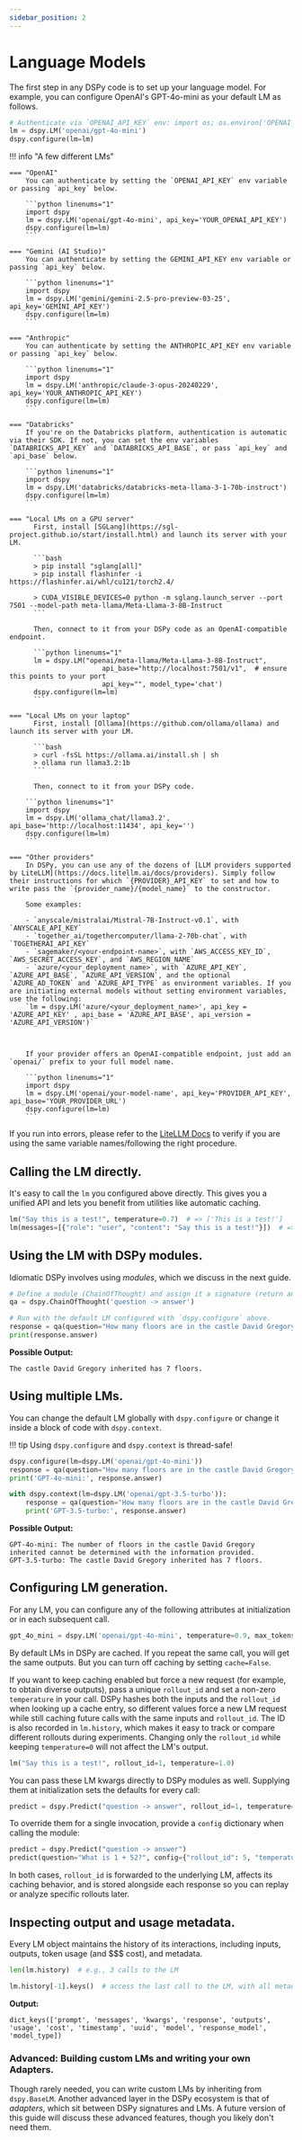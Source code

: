 ```yaml
---
sidebar_position: 2
---
```


# Language Models

The first step in any DSPy code is to set up your language model. For example, you can configure OpenAI's GPT-4o-mini as your default LM as follows.

```python linenums="1"
# Authenticate via `OPENAI_API_KEY` env: import os; os.environ['OPENAI_API_KEY'] = 'here'
lm = dspy.LM('openai/gpt-4o-mini')
dspy.configure(lm=lm)
```

!!! info "A few different LMs"

    === "OpenAI"
        You can authenticate by setting the `OPENAI_API_KEY` env variable or passing `api_key` below.

        ```python linenums="1"
        import dspy
        lm = dspy.LM('openai/gpt-4o-mini', api_key='YOUR_OPENAI_API_KEY')
        dspy.configure(lm=lm)
        ```

    === "Gemini (AI Studio)"
        You can authenticate by setting the GEMINI_API_KEY env variable or passing `api_key` below.

        ```python linenums="1"
        import dspy
        lm = dspy.LM('gemini/gemini-2.5-pro-preview-03-25', api_key='GEMINI_API_KEY')
        dspy.configure(lm=lm)
        ```

    === "Anthropic"
        You can authenticate by setting the ANTHROPIC_API_KEY env variable or passing `api_key` below.

        ```python linenums="1"
        import dspy
        lm = dspy.LM('anthropic/claude-3-opus-20240229', api_key='YOUR_ANTHROPIC_API_KEY')
        dspy.configure(lm=lm)
        ```

    === "Databricks"
        If you're on the Databricks platform, authentication is automatic via their SDK. If not, you can set the env variables `DATABRICKS_API_KEY` and `DATABRICKS_API_BASE`, or pass `api_key` and `api_base` below.

        ```python linenums="1"
        import dspy
        lm = dspy.LM('databricks/databricks-meta-llama-3-1-70b-instruct')
        dspy.configure(lm=lm)
        ```

    === "Local LMs on a GPU server"
          First, install [SGLang](https://sgl-project.github.io/start/install.html) and launch its server with your LM.

          ```bash
          > pip install "sglang[all]"
          > pip install flashinfer -i https://flashinfer.ai/whl/cu121/torch2.4/ 

          > CUDA_VISIBLE_DEVICES=0 python -m sglang.launch_server --port 7501 --model-path meta-llama/Meta-Llama-3-8B-Instruct
          ```

          Then, connect to it from your DSPy code as an OpenAI-compatible endpoint.

          ```python linenums="1"
          lm = dspy.LM("openai/meta-llama/Meta-Llama-3-8B-Instruct",
                           api_base="http://localhost:7501/v1",  # ensure this points to your port
                           api_key="", model_type='chat')
          dspy.configure(lm=lm)
          ```

    === "Local LMs on your laptop"
          First, install [Ollama](https://github.com/ollama/ollama) and launch its server with your LM.

          ```bash
          > curl -fsSL https://ollama.ai/install.sh | sh
          > ollama run llama3.2:1b
          ```

          Then, connect to it from your DSPy code.

        ```python linenums="1"
        import dspy
        lm = dspy.LM('ollama_chat/llama3.2', api_base='http://localhost:11434', api_key='')
        dspy.configure(lm=lm)
        ```

    === "Other providers"
        In DSPy, you can use any of the dozens of [LLM providers supported by LiteLLM](https://docs.litellm.ai/docs/providers). Simply follow their instructions for which `{PROVIDER}_API_KEY` to set and how to write pass the `{provider_name}/{model_name}` to the constructor. 

        Some examples:

        - `anyscale/mistralai/Mistral-7B-Instruct-v0.1`, with `ANYSCALE_API_KEY`
        - `together_ai/togethercomputer/llama-2-70b-chat`, with `TOGETHERAI_API_KEY`
        - `sagemaker/<your-endpoint-name>`, with `AWS_ACCESS_KEY_ID`, `AWS_SECRET_ACCESS_KEY`, and `AWS_REGION_NAME`
        - `azure/<your_deployment_name>`, with `AZURE_API_KEY`, `AZURE_API_BASE`, `AZURE_API_VERSION`, and the optional `AZURE_AD_TOKEN` and `AZURE_API_TYPE` as environment variables. If you are initiating external models without setting environment variables, use the following:
        `lm = dspy.LM('azure/<your_deployment_name>', api_key = 'AZURE_API_KEY' , api_base = 'AZURE_API_BASE', api_version = 'AZURE_API_VERSION')`


        
        If your provider offers an OpenAI-compatible endpoint, just add an `openai/` prefix to your full model name.

        ```python linenums="1"
        import dspy
        lm = dspy.LM('openai/your-model-name', api_key='PROVIDER_API_KEY', api_base='YOUR_PROVIDER_URL')
        dspy.configure(lm=lm)
        ```
If you run into errors, please refer to the [LiteLLM Docs](https://docs.litellm.ai/docs/providers) to verify if you are using the same variable names/following the right procedure.

## Calling the LM directly.

It's easy to call the `lm` you configured above directly. This gives you a unified API and lets you benefit from utilities like automatic caching.

```python linenums="1"       
lm("Say this is a test!", temperature=0.7)  # => ['This is a test!']
lm(messages=[{"role": "user", "content": "Say this is a test!"}])  # => ['This is a test!']
``` 

## Using the LM with DSPy modules.

Idiomatic DSPy involves using _modules_, which we discuss in the next guide.

```python linenums="1" 
# Define a module (ChainOfThought) and assign it a signature (return an answer, given a question).
qa = dspy.ChainOfThought('question -> answer')

# Run with the default LM configured with `dspy.configure` above.
response = qa(question="How many floors are in the castle David Gregory inherited?")
print(response.answer)
```
**Possible Output:**
```text
The castle David Gregory inherited has 7 floors.
```

## Using multiple LMs.

You can change the default LM globally with `dspy.configure` or change it inside a block of code with `dspy.context`.

!!! tip
    Using `dspy.configure` and `dspy.context` is thread-safe!


```python linenums="1" 
dspy.configure(lm=dspy.LM('openai/gpt-4o-mini'))
response = qa(question="How many floors are in the castle David Gregory inherited?")
print('GPT-4o-mini:', response.answer)

with dspy.context(lm=dspy.LM('openai/gpt-3.5-turbo')):
    response = qa(question="How many floors are in the castle David Gregory inherited?")
    print('GPT-3.5-turbo:', response.answer)
```
**Possible Output:**
```text
GPT-4o-mini: The number of floors in the castle David Gregory inherited cannot be determined with the information provided.
GPT-3.5-turbo: The castle David Gregory inherited has 7 floors.
```

## Configuring LM generation.

For any LM, you can configure any of the following attributes at initialization or in each subsequent call.

```python linenums="1" 
gpt_4o_mini = dspy.LM('openai/gpt-4o-mini', temperature=0.9, max_tokens=3000, stop=None, cache=False)
```

By default LMs in DSPy are cached. If you repeat the same call, you will get the same outputs. But you can turn off caching by setting `cache=False`.

If you want to keep caching enabled but force a new request (for example, to obtain diverse outputs),
pass a unique `rollout_id` and set a non-zero `temperature` in your call. DSPy hashes both the inputs
and the `rollout_id` when looking up a cache entry, so different values force a new LM request while
still caching future calls with the same inputs and `rollout_id`. The ID is also recorded in
`lm.history`, which makes it easy to track or compare different rollouts during experiments. Changing
only the `rollout_id` while keeping `temperature=0` will not affect the LM's output.

```python linenums="1"
lm("Say this is a test!", rollout_id=1, temperature=1.0)
```

You can pass these LM kwargs directly to DSPy modules as well. Supplying them at
initialization sets the defaults for every call:

```python linenums="1"
predict = dspy.Predict("question -> answer", rollout_id=1, temperature=1.0)
```

To override them for a single invocation, provide a ``config`` dictionary when
calling the module:

```python linenums="1"
predict = dspy.Predict("question -> answer")
predict(question="What is 1 + 52?", config={"rollout_id": 5, "temperature": 1.0})
```

In both cases, ``rollout_id`` is forwarded to the underlying LM, affects
its caching behavior, and is stored alongside each response so you can
replay or analyze specific rollouts later.


## Inspecting output and usage metadata.

Every LM object maintains the history of its interactions, including inputs, outputs, token usage (and $$$ cost), and metadata.

```python linenums="1" 
len(lm.history)  # e.g., 3 calls to the LM

lm.history[-1].keys()  # access the last call to the LM, with all metadata
```

**Output:**
```text
dict_keys(['prompt', 'messages', 'kwargs', 'response', 'outputs', 'usage', 'cost', 'timestamp', 'uuid', 'model', 'response_model', 'model_type])
```

### Advanced: Building custom LMs and writing your own Adapters.

Though rarely needed, you can write custom LMs by inheriting from `dspy.BaseLM`. Another advanced layer in the DSPy ecosystem is that of _adapters_, which sit between DSPy signatures and LMs. A future version of this guide will discuss these advanced features, though you likely don't need them.

